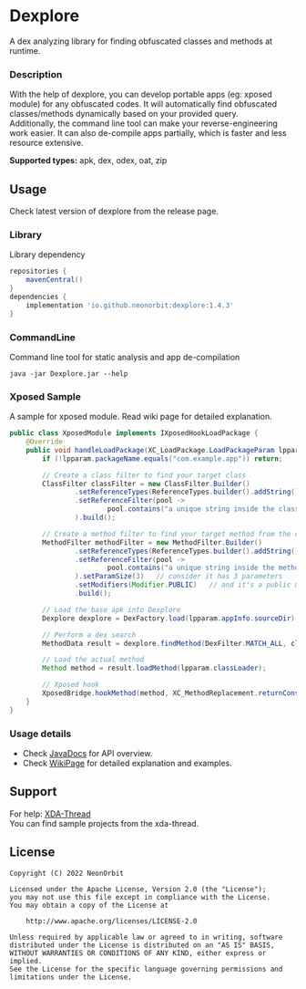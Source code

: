 # Dexplore

A dex analyzing library for finding obfuscated classes and methods at runtime.

### Description
With the help of dexplore, you can develop portable apps (eg: xposed module) for any obfuscated codes.
It will automatically find obfuscated classes/methods dynamically based on your provided query.  
Additionally, the command line tool can make your reverse-engineering work easier.
It can also de-compile apps partially, which is faster and less resource extensive.

**Supported types:** apk, dex, odex, oat, zip


## Usage
Check latest version of dexplore from the release page.

### Library
Library dependency

```Groovy
repositories {
    mavenCentral()
}
dependencies {
    implementation 'io.github.neonorbit:dexplore:1.4.3'
}
```

### CommandLine
Command line tool for static analysis and app de-compilation

```Shell
java -jar Dexplore.jar --help
```

### Xposed Sample
A sample for xposed module. Read wiki page for detailed explanation.

```java
public class XposedModule implements IXposedHookLoadPackage {
    @Override
    public void handleLoadPackage(XC_LoadPackage.LoadPackageParam lpparam) {
        if (!lpparam.packageName.equals("com.example.app")) return;

        // Create a class filter to find your target class
        ClassFilter classFilter = new ClassFilter.Builder()
                .setReferenceTypes(ReferenceTypes.builder().addString().build())
                .setReferenceFilter(pool ->
                        pool.contains("a unique string inside the class")
                ).build();

        // Create a method filter to find your target method from the class
        MethodFilter methodFilter = new MethodFilter.Builder()
                .setReferenceTypes(ReferenceTypes.builder().addString().build())
                .setReferenceFilter(pool ->
                        pool.contains("a unique string inside the method")
                ).setParamSize(3)   // consider it has 3 parameters
                .setModifiers(Modifier.PUBLIC)   // and it's a public method
                .build();

        // Load the base apk into Dexplore
        Dexplore dexplore = DexFactory.load(lpparam.appInfo.sourceDir);

        // Perform a dex search
        MethodData result = dexplore.findMethod(DexFilter.MATCH_ALL, classFilter, methodFilter);

        // Load the actual method
        Method method = result.loadMethod(lpparam.classLoader);

        // Xposed hook
        XposedBridge.hookMethod(method, XC_MethodReplacement.returnConstant(null));
    }
}
```

### Usage details

- Check [JavaDocs](https://neonorbit.github.io/dexplore/javadoc) for API overview.  
- Check [WikiPage](https://github.com/NeonOrbit/Dexplore/wiki) for detailed explanation and examples.


## Support
For help: [XDA-Thread](https://forum.xda-developers.com/t/4477899)  
You can find sample projects from the xda-thread.


## License

```
Copyright (C) 2022 NeonOrbit

Licensed under the Apache License, Version 2.0 (the "License");
you may not use this file except in compliance with the License.
You may obtain a copy of the License at

    http://www.apache.org/licenses/LICENSE-2.0

Unless required by applicable law or agreed to in writing, software
distributed under the License is distributed on an "AS IS" BASIS,
WITHOUT WARRANTIES OR CONDITIONS OF ANY KIND, either express or implied.
See the License for the specific language governing permissions and
limitations under the License.
```
